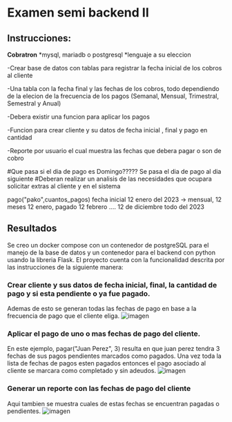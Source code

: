 # Examen semi backend II
## Instrucciones:
**Cobratron**
*mysql, mariadb o postgresql
*lenguaje a su eleccion

-Crear base de datos con tablas para registrar la fecha inicial de los cobros al cliente

-Una tabla con la fecha final y las fechas de los cobros, todo dependiendo de la elecion de la frecuencia de los pagos (Semanal, Mensual, Trimestral, Semestral y Anual)

-Debera existir una funcion para aplicar los pagos

-Funcion para crear cliente y su datos de fecha inicial , final y pago en cantidad

-Reporte por usuario el cual muestra las fechas que debera pagar o son de cobro

#Que pasa si el dia de pago es Domingo????? Se pasa el dia de pago al dia siguiente
#Deberan realizar un analisis de las necesidades que ocupara solicitar extras al cliente y en el sistema

pago("pako",cuantos_pagos)
fecha inicial 12 enero del 2023 -> mensual, 12 meses
12 enero, pagado
12 febrero
....
12 de diciembre
todo del 2023
## Resultados
Se creo un docker compose con un contenedor de postgreSQL para el manejo de la base de datos y un contenedor para el backend con python usando la libreria Flask.
El proyecto cuenta con la funcionalidad descrita por las instrucciones de la siguiente manera:
### Crear cliente y sus datos de fecha inicial, final, la cantidad de pago y si esta pendiente o ya fue pagado.
Ademas de esto se generan todas las fechas de pago en base a la frecuencia de pago que el cliente eliga.
![imagen](https://github.com/user-attachments/assets/4897df20-145e-4e25-851e-d8b995460d30)

### Aplicar el pago de uno o mas fechas de pago del cliente.
En este ejemplo, pagar("Juan Perez", 3) resulta en que juan perez tendra 3 fechas de sus pagos pendientes marcados como pagados. Una vez toda la lista de fechas de pagos esten pagados entonces el pago asociado al cliente se marcara como completado y sin adeudos.
![imagen](https://github.com/user-attachments/assets/9e802619-2f70-4ab9-b122-e6a35b61dc64)


### Generar un reporte con las fechas de pago del cliente
Aqui tambien se muestra cuales de estas fechas se encuentran pagadas o pendientes.
![imagen](https://github.com/user-attachments/assets/3b8ae23c-6d8e-4f91-bbba-0ee4dc922f18)

